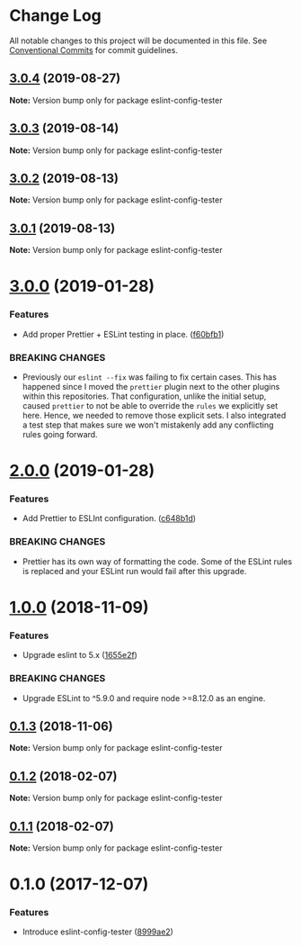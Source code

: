 # Change Log

All notable changes to this project will be documented in this file.
See [Conventional Commits](https://conventionalcommits.org) for commit guidelines.

## [3.0.4](https://github.com/udemy/js-tooling/compare/eslint-config-tester@3.0.3...eslint-config-tester@3.0.4) (2019-08-27)

**Note:** Version bump only for package eslint-config-tester





## [3.0.3](https://github.com/udemy/js-tooling/compare/eslint-config-tester@3.0.0...eslint-config-tester@3.0.3) (2019-08-14)

**Note:** Version bump only for package eslint-config-tester





## [3.0.2](https://github.com/udemy/js-tooling/compare/eslint-config-tester@3.0.0...eslint-config-tester@3.0.2) (2019-08-13)

**Note:** Version bump only for package eslint-config-tester





## [3.0.1](https://github.com/udemy/js-tooling/compare/eslint-config-tester@3.0.0...eslint-config-tester@3.0.1) (2019-08-13)

**Note:** Version bump only for package eslint-config-tester





<a name="3.0.0"></a>
# [3.0.0](https://github.com/udemy/js-tooling/compare/eslint-config-tester@2.0.0...eslint-config-tester@3.0.0) (2019-01-28)


### Features

* Add proper Prettier + ESLint testing in place. ([f60bfb1](https://github.com/udemy/js-tooling/commit/f60bfb1))


### BREAKING CHANGES

* Previously our `eslint --fix` was failing to fix certain cases. This has happened since I moved the `prettier` plugin next to the other plugins within this repositories. That configuration, unlike the initial setup, caused `prettier` to not be able to override the `rules` we explicitly set here. Hence, we needed to remove those explicit sets. I also integrated a test step that makes sure we won't mistakenly add any conflicting rules going forward.




<a name="2.0.0"></a>
# [2.0.0](https://github.com/udemy/js-tooling/compare/eslint-config-tester@1.0.0...eslint-config-tester@2.0.0) (2019-01-28)


### Features

* Add Prettier to ESLInt configuration. ([c648b1d](https://github.com/udemy/js-tooling/commit/c648b1d))


### BREAKING CHANGES

* Prettier has its own way of formatting the code. Some of the ESLint rules is replaced and your ESLint run would fail after this upgrade.




<a name="1.0.0"></a>
# [1.0.0](https://github.com/udemy/js-tooling/compare/eslint-config-tester@0.1.3...eslint-config-tester@1.0.0) (2018-11-09)


### Features

* Upgrade eslint to 5.x ([1655e2f](https://github.com/udemy/js-tooling/commit/1655e2f))


### BREAKING CHANGES

* Upgrade ESLint to ^5.9.0 and require node >=8.12.0 as an engine.




<a name="0.1.3"></a>
## [0.1.3](https://github.com/udemy/js-tooling/compare/eslint-config-tester@0.1.2...eslint-config-tester@0.1.3) (2018-11-06)




**Note:** Version bump only for package eslint-config-tester

<a name="0.1.2"></a>
## [0.1.2](https://github.com/udemy/js-tooling/compare/eslint-config-tester@0.1.1...eslint-config-tester@0.1.2) (2018-02-07)




**Note:** Version bump only for package eslint-config-tester

<a name="0.1.1"></a>
## [0.1.1](https://github.com/udemy/js-tooling/compare/eslint-config-tester@0.1.0...eslint-config-tester@0.1.1) (2018-02-07)




**Note:** Version bump only for package eslint-config-tester

<a name="0.1.0"></a>
# 0.1.0 (2017-12-07)


### Features

* Introduce eslint-config-tester ([8999ae2](https://github.com/udemy/js-tooling/commit/8999ae2))
